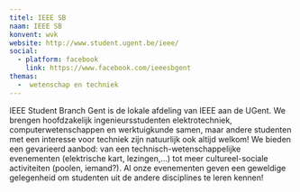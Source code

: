 ```yaml
---
titel: IEEE SB
naam: IEEE SB
konvent: wvk
website: http://www.student.ugent.be/ieee/
social: 
  - platform: facebook
    link: https://www.facebook.com/ieeesbgent
themas:
  -  wetenschap en techniek
---
```


IEEE Student Branch Gent is de lokale afdeling van IEEE aan de UGent. We brengen hoofdzakelijk ingenieursstudenten elektrotechniek, computerwetenschappen en werktuigkunde samen, maar andere studenten met een interesse voor techniek zijn natuurlijk ook altijd welkom! We bieden een gevarieerd aanbod: van een technisch-wetenschappelijke evenementen (elektrische kart, lezingen,…) tot meer cultureel-sociale activiteiten (poolen, iemand?). Al onze evenementen geven een geweldige gelegenheid om studenten uit de andere disciplines te leren kennen!
